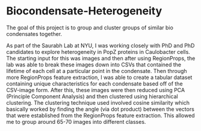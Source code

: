 # Biocondensate-Heterogeneity
The goal of this project is to group and cluster groups of similar bio condensates together. 

As part of the Saurabh Lab at NYU, I was working closely with PhD and PhD candidates to explore heterogeneity in PopZ proteins in Caulobacter cells. The starting input for this was images and then after using RegionProps, the lab was able to break these images down into CSVs that contained the lifetime of each cell at a particular point in the condensate. Then through more RegionProps feature extraction, I was able to create a tabular dataset containing unique characteristics for each condensate based off of the CSV-image form. After this, these images were then reduced using PCA (Principle Component Analysis) and then clustered using hierarchical clustering. The clustering technique used involved cosine similarity which basically worked by finding the angle (via dot product) between the vectors that were established from the RegionProps feature extraction. This allowed me to group around 65-70 images into different classes.  

